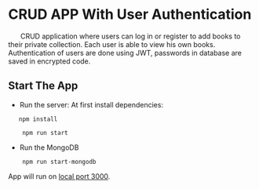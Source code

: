 # CRUD APP With User Authentication
&ensp;&ensp;&ensp; CRUD application where users can log in or register to add books 
to their private collection. Each user is able to view his own books. Authentication of
users are done using JWT, passwords in database are saved in encrypted code.
## Start The App

- Run the server:
  At first install dependencies:
 ```shell
    npm install
```
```shell
    npm run start
```
- Run the MongoDB 
```shell
    npm run start-mongodb
```

App will run on [local port 3000](http://localhost:3000/).
